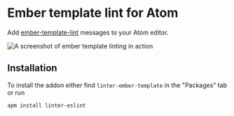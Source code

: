 # Ember template lint for Atom

Add [ember-template-lint](https://github.com/rwjblue/ember-template-lint) messages to your Atom editor.

![A screenshot of ember template linting in action](https://cloud.githubusercontent.com/assets/831043/17158064/7fe5ef7c-5348-11e6-9091-2ba2c6fb95b7.png)

## Installation

To install the addon either find `linter-ember-template` in the "Packages" tab or run

```
apm install linter-eslint
```
